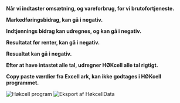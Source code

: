 **Når vi indtaster omsætning, og vareforbrug, for vi brutofortjeneste.**

**Markedføringsbidrag, kan gå i negativ.**

**Indtjennings bidrag kan udregnes, og kan gå i negativ.**

**Resultatat før renter, kan gå i negativ.**

**Resualtat kan gå i negativ.**

**Efter at have intastet alle tal, udregner HØKcell alle tal rigtigt.**

**Copy paste værdier fra Excell ark, kan ikke godtages i HØKcell programmet.**

![Høkcell program](https://user-images.githubusercontent.com/38246850/111463510-f0493e80-871f-11eb-8f64-a858e8ad55e0.PNG)
![Eksport af HøkcellData](https://user-images.githubusercontent.com/38246850/111463515-f0e1d500-871f-11eb-8aa5-29be6fbc8421.PNG)

